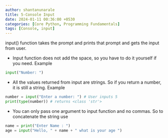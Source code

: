 ```yaml
---
author: shantanunarale
title: 5-Console Input
date: 2024-01-11 00:36:00 +0530
categories: [Core Python, Programming Fundamentals]
tags: [Console, input]
---
```


input() function takes the prompt and prints that prompt and gets the input from user.

- Input function does not add the space, so you have to do it yourself if you need. Example

```python
input("Number: ")
```
- All the values returned from input are strings. So if you return a number, it is still a string. Example
```python
number = input("Enter a number: ") # User inputs 5
print(type(number)) # returns <class 'str'>
```
- You can only pass one argument to input function and no commas. So to concatenate the string use
```python
name = print("Enter Name : ")
age = input("Hello, " + name + " what is your age ")
```
